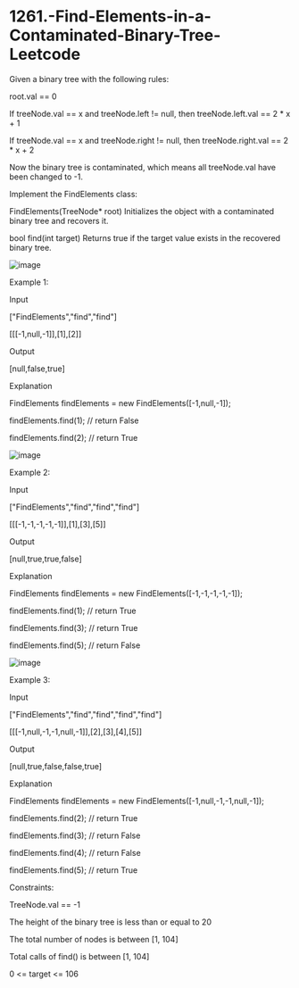 # 1261.-Find-Elements-in-a-Contaminated-Binary-Tree-Leetcode


Given a binary tree with the following rules:


root.val == 0


If treeNode.val == x and treeNode.left != null, then treeNode.left.val == 2 * x + 1


If treeNode.val == x and treeNode.right != null, then treeNode.right.val == 2 * x + 2


Now the binary tree is contaminated, which means all treeNode.val have been changed to -1.



Implement the FindElements class:



FindElements(TreeNode* root) Initializes the object with a contaminated binary tree and recovers it.


bool find(int target) Returns true if the target value exists in the recovered binary tree.
 
![image](https://user-images.githubusercontent.com/63790684/124072484-6e76ea00-da5e-11eb-9b6b-2e0b7292855a.png)

Example 1:


Input


["FindElements","find","find"]


[[[-1,null,-1]],[1],[2]]


Output


[null,false,true]


Explanation


FindElements findElements = new FindElements([-1,null,-1]); 


findElements.find(1); // return False 


findElements.find(2); // return True 

![image](https://user-images.githubusercontent.com/63790684/124072507-746ccb00-da5e-11eb-8560-781cf30bc404.png)

Example 2:


Input

["FindElements","find","find","find"]


[[[-1,-1,-1,-1,-1]],[1],[3],[5]]


Output


[null,true,true,false]


Explanation


FindElements findElements = new FindElements([-1,-1,-1,-1,-1]);


findElements.find(1); // return True


findElements.find(3); // return True


findElements.find(5); // return False

![image](https://user-images.githubusercontent.com/63790684/124072532-7afb4280-da5e-11eb-9a23-0e70d1d6967f.png)

Example 3:


Input


["FindElements","find","find","find","find"]


[[[-1,null,-1,-1,null,-1]],[2],[3],[4],[5]]


Output


[null,true,false,false,true]


Explanation


FindElements findElements = new FindElements([-1,null,-1,-1,null,-1]);


findElements.find(2); // return True


findElements.find(3); // return False


findElements.find(4); // return False


findElements.find(5); // return True
 


Constraints:


TreeNode.val == -1


The height of the binary tree is less than or equal to 20


The total number of nodes is between [1, 104]


Total calls of find() is between [1, 104]


0 <= target <= 106
